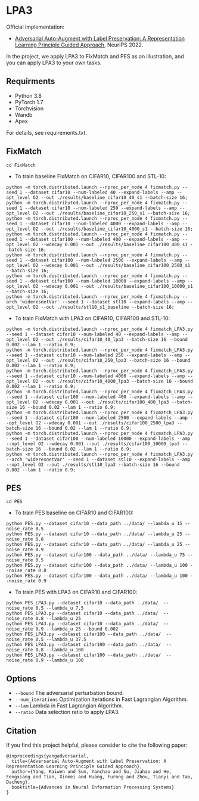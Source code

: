 # LPA3

Official implementation:
- [Adversarial Auto-Augment with Label Preservation: A Representation Learning Principle Guided Approach](https://arxiv.org/pdf/2211.00824.pdf), NeurIPS 2022. 

In the project, we apply LPA3 to FixMatch and PES as an illustration, and you can apply LPA3 to your own tasks.

## Requirments
* Python 3.8
* PyTorch 1.7
* Torchvision
* Wandb
* Apex

For details, see requirements.txt.

## FixMatch
```
cd FixMatch
```
* To train baseline FixMatch on CIFAR10, CIFAR100 and STL-10:
```
python -m torch.distributed.launch --nproc_per_node 4 fixmatch.py --seed 1 --dataset cifar10 --num-labeled 40 --expand-labels --amp --opt_level O2 --out ./results/baseline_cifar10_40_s1 --batch-size 16;
python -m torch.distributed.launch --nproc_per_node 4 fixmatch.py --seed 1 --dataset cifar10 --num-labeled 250 --expand-labels --amp --opt_level O2 --out ./results/baseline_cifar10_250_s1 --batch-size 16;
python -m torch.distributed.launch --nproc_per_node 4 fixmatch.py --seed 1 --dataset cifar10 --num-labeled 4000 --expand-labels --amp --opt_level O2 --out ./results/baseline_cifar10_4000_s1 --batch-size 16;
python -m torch.distributed.launch --nproc_per_node 4 fixmatch.py --seed 1 --dataset cifar100 --num-labeled 400 --expand-labels --amp --opt_level O2 --wdecay 0.001 --out ./results/baseline_cifar100_400_s1 --batch-size 16;
python -m torch.distributed.launch --nproc_per_node 4 fixmatch.py --seed 1 --dataset cifar100 --num-labeled 2500 --expand-labels --amp --opt_level O2 --wdecay 0.001 --out ./results/baseline_cifar100_2500_s1 --batch-size 16;
python -m torch.distributed.launch --nproc_per_node 4 fixmatch.py --seed 1 --dataset cifar100 --num-labeled 10000 --expand-labels --amp --opt_level O2 --wdecay 0.001 --out ./results/baseline_cifar100_10000_s1 --batch-size 16;
python -m torch.distributed.launch --nproc_per_node 4 fixmatch.py --arch 'wideresnetVar' --seed 1 --dataset stl10 --expand-labels --amp --opt_level O2 --out ./results/stl10_s1_baseline --batch-size 16;
```
* To train FixMatch with LPA3 on CIFAR10, CIFAR100 and STL-10:
```
python -m torch.distributed.launch --nproc_per_node 4 fixmatch_LPA3.py  --seed 1 --dataset cifar10 --num-labeled 40 --expand-labels --amp --opt_level O2 --out ./results/cifar10_40_lpa3 --batch-size 16 --bound 0.002 --lam 1 --ratio 0.9;
python -m torch.distributed.launch --nproc_per_node 4 fixmatch_LPA3.py  --seed 1 --dataset cifar10 --num-labeled 250 --expand-labels --amp --opt_level O2 --out ./results/cifar10_250_lpa3 --batch-size 16 --bound 0.002 --lam 1 --ratio 0.9;
python -m torch.distributed.launch --nproc_per_node 4 fixmatch_LPA3.py  --seed 1 --dataset cifar10 --num-labeled 4000 --expand-labels --amp --opt_level O2 --out ./results/cifar10_4000_lpa3 --batch-size 16 --bound 0.002 --lam 1 --ratio 0.9;
python -m torch.distributed.launch --nproc_per_node 4 fixmatch_LPA3.py  --seed 1 --dataset cifar100 --num-labeled 400 --expand-labels --amp --opt_level O2 --wdecay 0.001 --out ./results/cifar100_400_lpa3 --batch-size 16 --bound 0.02 --lam 1 --ratio 0.9;
python -m torch.distributed.launch --nproc_per_node 4 fixmatch_LPA3.py  --seed 1 --dataset cifar100 --num-labeled 2500 --expand-labels --amp --opt_level O2 --wdecay 0.001 --out ./results/cifar100_2500_lpa3 --batch-size 16 --bound 0.02 --lam 1 --ratio 0.9;
python -m torch.distributed.launch --nproc_per_node 4 fixmatch_LPA3.py  --seed 1 --dataset cifar100 --num-labeled 10000 --expand-labels --amp --opt_level O2 --wdecay 0.001 --out ./results/cifar100_10000_lpa3 --batch-size 16 --bound 0.02 --lam 1 --ratio 0.9;
python -m torch.distributed.launch --nproc_per_node 4 fixmatch_LPA3.py --arch 'wideresnetVar' --seed 1 --dataset stl10 --expand-labels --amp --opt_level O2 --out ./results/stl10_lpa3 --batch-size 16 --bound 0.002 --lam 1 --ratio 0.9;
```

## PES
```
cd PES
```
* To train PES baseline on CIFAR10 and CIFAR100:
```
python PES.py --dataset cifar10 --data_path ../data/ --lambda_u 15 --noise_rate 0.5
python PES.py --dataset cifar10 --data_path ../data/ --lambda_u 25 --noise_rate 0.8
python PES.py --dataset cifar10 --data_path ../data/ --lambda_u 25 --noise_rate 0.9
python PES.py --dataset cifar100 --data_path ../data/ --lambda_u 75 --noise_rate 0.5
python PES.py --dataset cifar100 --data_path ../data/ --lambda_u 100 --noise_rate 0.8
python PES.py --dataset cifar100 --data_path ../data/ --lambda_u 100 --noise_rate 0.9
```
* To train PES with LPA3 on CIFAR10 and CIFAR100:
```
python PES_LPA3.py --dataset cifar10 --data_path ../data/  --noise_rate 0.5 --lambda_u 7.5
python PES_LPA3.py --dataset cifar10 --data_path ../data/  --noise_rate 0.8 --lambda_u 25
python PES_LPA3.py --dataset cifar10 --data_path ../data/  --noise_rate 0.9 --lambda_u 25 --bound 0.002
python PES_LPA3.py --dataset cifar100 --data_path ../data/  --noise_rate 0.5 --lambda_u 37.5
python PES_LPA3.py --dataset cifar100 --data_path ../data/  --noise_rate 0.8 --lambda_u 100
python PES_LPA3.py --dataset cifar100 --data_path ../data/  --noise_rate 0.9 --lambda_u 100
```

## Options
* ```--bound``` The adversarial perturbation bound.
* ```--num_iterations``` Optimization iterations in Fast Lagrangian Algorithm.
* ```--lam``` Lambda in Fast Lagrangian Algorithm.
* ```--ratio``` Data selection ratio to apply LPA3.

## Citation
If you find this project helpful, please consider to cite the following paper:
```
@inproceedings{yangadversarial,
  title={Adversarial Auto-Augment with Label Preservation: A Representation Learning Principle Guided Approach},
  author={Yang, Kaiwen and Sun, Yanchao and Su, Jiahao and He, Fengxiang and Tian, Xinmei and Huang, Furong and Zhou, Tianyi and Tao, Dacheng},
  booktitle={Advances in Neural Information Processing Systems}
}
```
